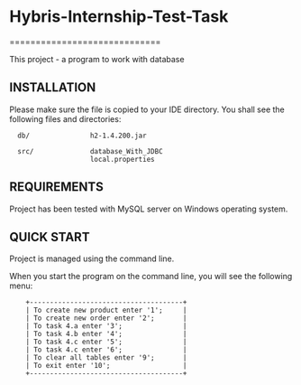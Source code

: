 # Hybris-Internship-Test-Task
=============================

This project - a program to work with database


INSTALLATION
------------

Please make sure the file is copied to your IDE
directory. You shall see the following files and directories:

      db/               h2-1.4.200.jar
      
      src/              database_With_JDBC
                        local.properties
      


REQUIREMENTS
------------

Project has been tested with MySQL server
on Windows operating system.

QUICK START
-----------

Project is managed using the command line.

When you start the program on the command line, you will see the following menu:

        +--------------------------------------+ 
        | To create new product enter '1';     | 
        | To create new order enter '2';       | 
        | To task 4.a enter '3';               | 
        | To task 4.b enter '4';               | 
        | To task 4.c enter '5';               | 
        | To task 4.c enter '6';               | 
        | To clear all tables enter '9';       | 
        | To exit enter '10';                  | 
        +--------------------------------------+


